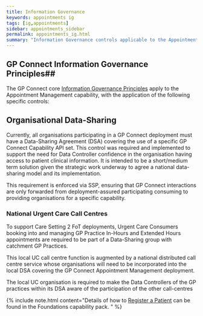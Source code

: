 ```yaml
---
title: Information Governance
keywords: appointments ig
tags: [ig,appointments]
sidebar: appointments_sidebar
permalink: appointments_ig.html
summary: "Information Governance controls applicable to the Appointment Management capability."
---
```


## GP Connect Information Governance Principles##

The GP Connect core [Information Governance Principles](designprinciples_ig_principles.html) apply to the Appointment Management capability, with the application of the following specific controls:

## Organisational Data-Sharing ##

Currently, all organisations participating in a GP Connect deployment must have a Data-Sharing Agreement (DSA) covering the use of a specific GP Connect Capability API set.  This control was required and implemented to support the need for Data Controller confidence in the organisation having access to patient clinical information. It is intended to be a short/medium term solution given the strategic work underway to agree a national data-sharing model and its implementation.

This requirement is enforced via SSP, ensuring that GP Connect interactions are only forwarded from deployment-assured participating consuming to providing organisations for a specific capability.

### National Urgent Care Call Centres ###

To support Care Setting 2 FoT deployments, Urgent Care Consumers booking into and managing GP Practice In-Hours and Extended Hours appointments are required to be part of a Data-Sharing group with catchment GP Practices. 

This local UC call centre function is augmented by a national distributed call centre service whose organisations will need to be incorporated into the local DSA covering the GP Connect Appointment Management deployment. 

The local UC organisation is required to make the Data Controllers of the GP practices within its DSA aware of the participation of the other call-centres




{% include note.html content="Details of how to [Register a Patient](foundations_use_case_register_a_patient.html) can be found in the Foundations capability pack. " %}

